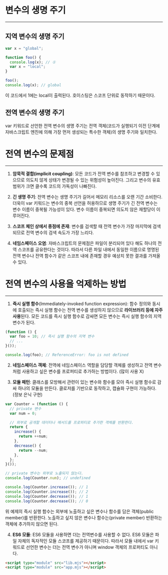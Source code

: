 # 변수의 생명 주기

---

## 지역 변수의 생명 주기

```javascript
var x = "global";

function foo() {
  console.log(x); // ①
  var x = "local";
}

foo();
console.log(x); // global
```

이 코드에서 1에는 local이 출력된다. 호이스팅은 스코프 단위로 동작하기 때문이다.

## 전역 변수의 생명 주기

var 키워드로 선언한 전역 변수의 생명 주기는 전역 객체(코드가 실행되기 이전 단계에 자바스크립트 엔진에 의해 가장 먼저 생성되는 특수한 객체)의 생명 주기와 일치한다.

# 전역 변수의 문제점

---

1. **암묵적 결합(implicit coupling)**: 모든 코드가 전역 변수를 참조하고 변경할 수 있으므로 의도치 않게 상태가 변경될 수 있는 위험성이 높아진다. 그리고 변수의 유효 범위가 크면 클수록 코드의 가독성이 나빠진다.

2. **긴 생명 주기**: 전역 변수는 생명 주기가 길어서 메모리 리소스를 오랜 기간 소비한다. 더욱이 var 키워드는 변수의 중복 선언을 허용하므로 생명 주기가 긴 전역 변수는 변수 이름이 중복될 가능성이 있다. 변수 이름이 중복되면 의도치 않은 재할당이 이루어진다.

3. **스코프 체인 상에서 종점에 존재**: 변수를 검색할 때 전역 변수가 가장 마지막에 검색되므로 전역 변수의 검색 속도가 가장 느리다.

4. **네임스페이스 오염**: 자바스크립트의 문제점은 파일이 분리되어 있다 해도 하나의 전역 스코프를 공유한다는 것이다. 따라서 다른 파일 내에서 동일한 이름으로 명명된 전역 변수나 전역 함수가 같은 스코프 내에 존재할 경우 예상치 못한 결과를 가져올 수 있다.

# 전역 변수의 사용을 억제하는 방법

---

1. **즉시 실행 함수**(Immediately-invoked function expression): 함수 정의와 동시에 호출되는 즉시 실행 함수는 전역 변수를 생성하지 않으므로 **라이브러리 등에 자주 사용**된다. 모든 코드를 즉시 실행 함수로 감싸면 모든 변수는 즉시 실행 함수의 지역 변수가 된다.

```javascript
(function () {
  var foo = 10; // 즉시 실행 함수의 지역 변수
  // ...
}());

console.log(foo); // ReferenceError: foo is not defined
```

2. **네임스페이스 객체**: 전역에 네임스페이스 역할을 담당할 객체를 생성하고 전역 변수처럼 사용하고 싶은 변수를 프로퍼티로 추가하는 방법이다. (많이 사용 X)

3. **모듈 패턴**: 클래스를 모방해서 관련이 있는 변수와 함수를 모아 즉시 실행 함수로 감싸 하나의 모듈을 만든다. 클로저를 기반으로 동작하고, 캡슐화 구현이 가능하다. (정보 은닉 구현)

```javascript
var Counter = (function () {
  // private 변수
  var num = 0;

  // 외부로 공개할 데이터나 메서드를 프로퍼티로 추가한 객체를 반환한다.
  return {
    increase() {
      return ++num;
    },
    decrease() {
      return --num;
    },
  };
}());

// private 변수는 외부로 노출되지 않는다.
console.log(Counter.num); // undefined

console.log(Counter.increase()); // 1
console.log(Counter.increase()); // 2
console.log(Counter.decrease()); // 1
console.log(Counter.decrease()); // 0
```

위 예제의 즉시 실행 함수는 외부에 노출하고 싶은 변수나 함수를 담은 객체(public member)를 반환한다. 노출하고 싶지 않은 변수나 함수는(private member) 반환하는 객체에 추가하지 않으면 된다.

4. **ES6 모듈**: ES6 모듈을 사용하면 더는 전역변수를 사용할 수 없다. ES6 모듈은 파일 자체의 독자적인 모듈 스코프를 제공하기 때문이다. 따라서 모듈 내에서 var 키워드로 선언한 변수는 더는 전역 변수가 아니며 window 객체의 프로퍼티도 아니다.

```html
<script type="module" src="lib.mjs"></script>
<script type="module" src="app.mjs"></script>
```
